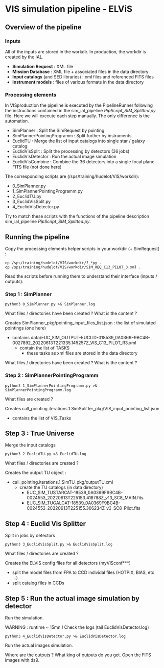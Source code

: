 # VIS simulation pipeline - ELViS

## Overview of the pipeline

### Inputs

All of the inputs are stored in the workdir. In production, the workdir is created by the IAL.

* **Simulation Request** : XML file
* **Mission Database** : XML file + associated files in the data directory
* **Input catalogs** (and SED libraries) : xml files and referenced FITS files
* **Instrument models** : files of various formats in the data directory 

### Processing elements

In VISproduction the pipeline is executed by the PipelineRunner following the instructions contained in the sim_ial_pipeline _PipScript_SIM_Splitted.py_ file.
Here we will execute each step manually.
The only difference is the automation.
* SimPlanner : Split the SimRequest by pointing 
* SimPlannerPointingProgramm : Split further by instruments
* EuclidTU : Merge the list of input catalogs into single star / galaxy catalog
* EuclidVisSplit : Split the processing by detectors (36 jobs)
* EuclidVisDetector : Run the actual image simulation
* EuclidVisCombine : Combine the 36 detectors into a single focal plane FITS file (not done here)

The corresponding scripts are (/sps/training/hudelot/VIS/workdir): 
* 0_SimPlanner.py
* 1_SimPlannerPointingProgramm.py
* 2_EuclidTU.py
* 3_EuclidVisSplit.py
* 4_EuclidVisDetector.py

Try to match these scripts with the functions of the pipeline description sim_ial_pipeline _PipScript_SIM_Splitted.py_.

## Running the pipeline

Copy the processing elements helper scripts in your workdir (+ SimRequest) : 

    cp /sps/training/hudelot/VIS/workdir/?_*py .
    cp /sps/training/hudelot/VIS/workdir/SIM_REQ_C13_PILOT_3.xml .

Read the scripts before running them to understand their interface (inputs / outputs).

### Step 1 : SimPlanner

    python3 0_SimPlanner.py >& SimPlanner.log
 
What files / directories have been created ? What is the content ?

Creates SimPlanner_pkg/pointing_input_files_list.json : the list of simulated pointings (one here)
* contains data/EUC_SIM_OUTPUT-EUCLID-018539_0A0369F9BC4B-0027892_20220613T221335.145257Z_VIS_C13_PILOT_R3.xml
  * contain the list of TASKS 
    * these tasks as xml files are stored in the data directory
    
What files / directories have been created ? What is the content ?

### Step 2 : SimPlannerPointingProgramm

    python3 1_SimPlannerPointingProgramm.py >& SimPlannerPointingProgramm.log

What files are created ?

Creates call_pointing.iterations.1.SimSplitter_pkg/VIS_input_pointing_list.json
* contains the list of VIS_Tasks

## Step 3 : True Universe

Merge the input catalogs

    python3 2_EuclidTU.py >& EuclidTU.log

What files / directories are created ?

Creates the output TU object :
* call_pointing.iterations.1.SimTU_pkg/outputTU.xml
    * create the TU catalogs (in data directory)
      * EUC_SIM_TUSTARCAT-18539_0A0369F9BC4B-0024553_20220613T225153.418788Z_v13_SC8_MAIN.fits
      * EUC_SIM_TUGALCAT-18539_0A0369F9BC4B-0024553_20220613T225155.306234Z_v3_SC8_Pilot.fits

## Step 4 : Euclid Vis Splitter

Split in jobs by detectors 

    python3 3_EuclidVisSplit.py >& EuclidVisSplit.log

What files / directories are created ?

Creates the ELViS config files for all detectors (myVISconf***)
* split the model files from FPA to CCD individal files (HOTPIX, BIAS, etc ...)
* split catalog files in CCDs

## Step 5 : Run the actual image simulation by detector 

Run the simulation. 

WARNING : runtime ~ 15mn ! Check the logs (tail EuclidVisDetector.log)

    python3 4_EuclidVisDetector.py >& EuclidVisDetector.log

Run the actual images simulation.

Where are the outputs ? What king of outputs do you get.
Open the FITS images with ds9.
